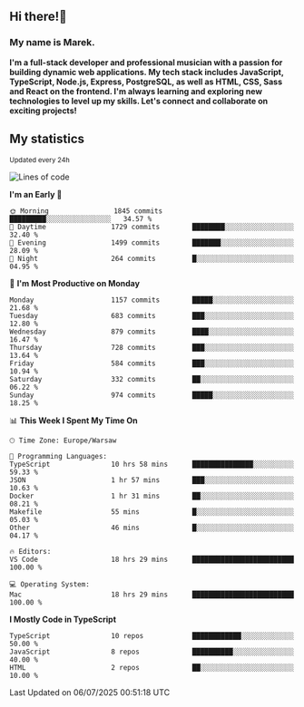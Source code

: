 ## Hi there!👋 ##
### My name is Marek. ###

**I'm a full-stack developer and professional musician with a passion for building dynamic web applications. My tech stack includes JavaScript, TypeScript, Node.js, Express, PostgreSQL, as well as HTML, CSS, Sass and React on the frontend. I'm always learning and exploring new technologies to level up my skills. Let's connect and collaborate on exciting projects!**

## My statistics ##
<sub>Updated every 24h</sub>
<!--START_SECTION:waka-->
![Lines of code](https://img.shields.io/badge/From%20Hello%20World%20I%27ve%20Written-640.2%20thousand%20lines%20of%20code-blue)

**I'm an Early 🐤** 

```text
🌞 Morning                1845 commits        █████████░░░░░░░░░░░░░░░░   34.57 % 
🌆 Daytime                1729 commits        ████████░░░░░░░░░░░░░░░░░   32.40 % 
🌃 Evening                1499 commits        ███████░░░░░░░░░░░░░░░░░░   28.09 % 
🌙 Night                  264 commits         █░░░░░░░░░░░░░░░░░░░░░░░░   04.95 % 
```
📅 **I'm Most Productive on Monday** 

```text
Monday                   1157 commits        █████░░░░░░░░░░░░░░░░░░░░   21.68 % 
Tuesday                  683 commits         ███░░░░░░░░░░░░░░░░░░░░░░   12.80 % 
Wednesday                879 commits         ████░░░░░░░░░░░░░░░░░░░░░   16.47 % 
Thursday                 728 commits         ███░░░░░░░░░░░░░░░░░░░░░░   13.64 % 
Friday                   584 commits         ███░░░░░░░░░░░░░░░░░░░░░░   10.94 % 
Saturday                 332 commits         ██░░░░░░░░░░░░░░░░░░░░░░░   06.22 % 
Sunday                   974 commits         █████░░░░░░░░░░░░░░░░░░░░   18.25 % 
```


📊 **This Week I Spent My Time On** 

```text
🕑︎ Time Zone: Europe/Warsaw

💬 Programming Languages: 
TypeScript               10 hrs 58 mins      ███████████████░░░░░░░░░░   59.33 % 
JSON                     1 hr 57 mins        ███░░░░░░░░░░░░░░░░░░░░░░   10.63 % 
Docker                   1 hr 31 mins        ██░░░░░░░░░░░░░░░░░░░░░░░   08.21 % 
Makefile                 55 mins             █░░░░░░░░░░░░░░░░░░░░░░░░   05.03 % 
Other                    46 mins             █░░░░░░░░░░░░░░░░░░░░░░░░   04.17 % 

🔥 Editors: 
VS Code                  18 hrs 29 mins      █████████████████████████   100.00 % 

💻 Operating System: 
Mac                      18 hrs 29 mins      █████████████████████████   100.00 % 
```

**I Mostly Code in TypeScript** 

```text
TypeScript               10 repos            ████████████░░░░░░░░░░░░░   50.00 % 
JavaScript               8 repos             ██████████░░░░░░░░░░░░░░░   40.00 % 
HTML                     2 repos             ██░░░░░░░░░░░░░░░░░░░░░░░   10.00 % 
```




 Last Updated on 06/07/2025 00:51:18 UTC
<!--END_SECTION:waka-->

<!--
**MarekSax/MarekSax** is a ✨ _special_ ✨ repository because its `README.md` (this file) appears on your GitHub profile.

Here are some ideas to get you started:

- 🔭 I’m currently working on ...
- 🌱 I’m currently learning ...
- 👯 I’m looking to collaborate on ...
- 🤔 I’m looking for help with ...
- 💬 Ask me about ...
- 📫 How to reach me: ...
- 😄 Pronouns: ...
- ⚡ Fun fact: ...
-->
